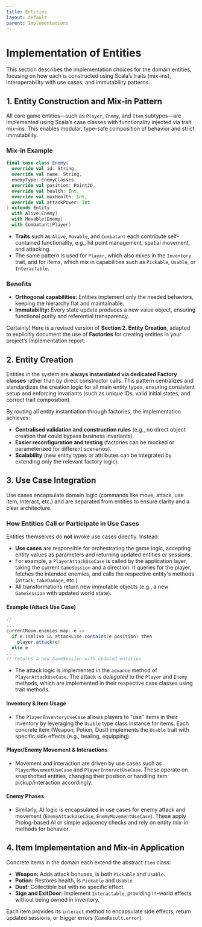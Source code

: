 ```yaml
---
title: Entities
layout: default
parent: Implementations
---
```


# Implementation of Entities

This section describes the implementation choices for the domain entities, 
focusing on how each is constructed using Scala’s traits (mix-ins), interoperability with use cases, 
and immutability patterns.

## 1. Entity Construction and Mix-in Pattern

All core game entities—such as `Player`, `Enemy`, and `Item` subtypes—are implemented using Scala’s case 
classes with functionality injected via trait mix-ins. This enables modular, 
type-safe composition of behavior and strict immutability.

### Mix-in Example

```scala
final case class Enemy(
  override val id: String,
  override val name: String,
  enemyType: EnemyClasses,
  override val position: Point2D,
  override val health: Int,
  override val maxHealth: Int,
  override val attackPower: Int
) extends Entity
  with Alive[Enemy]
  with Movable[Enemy]
  with Combatant[Player]
```
- **Traits** such as `Alive`, `Movable`, and `Combatant` each contribute self-contained functionality, e.g., 
hit point management, spatial movement, and attacking.
- The same pattern is used for `Player`, which also mixes in the `Inventory` trait, and for items, which mix 
in capabilities such as `Pickable`, `Usable`, or `Interactable`.

### Benefits
- **Orthogonal capabilities:** Entities implement only the needed behaviors, keeping the hierarchy flat and 
maintainable.
- **Immutability:** Every state update produces a new value object, ensuring functional purity and 
referential transparency.

Certainly! Here is a revised version of **Section 2. Entity Creation**, adapted to explicitly document the use of **Factories** for creating entities in your project’s implementation report:

## 2. Entity Creation

Entities in the system are **always instantiated via dedicated Factory classes** 
rather than by direct constructor calls. This pattern centralizes and standardizes the creation 
logic for all main entity types, ensuring consistent setup and enforcing invariants 
(such as unique IDs, valid initial states, and correct trait composition).

By routing all entity instantiation through factories, the implementation achieves:
- **Centralised validation and construction rules** 
(e.g., no direct object creation that could bypass business invariants).
- **Easier reconfiguration and testing** (factories can be mocked or parameterized for different scenarios).
- **Scalability** (new entity types or attributes can be integrated by extending only the relevant factory logic).

## 3. Use Case Integration

Use cases encapsulate domain logic (commands like move, attack, use item, interact, etc.) and are separated 
from entities to ensure clarity and a clear architecture.

### How Entities Call or Participate in Use Cases

Entities themselves do **not** invoke use cases directly. Instead:
- **Use cases** are responsible for orchestrating the game logic, accepting entity values as parameters and 
returning updated entities or sessions.
- For example, a `PlayerAttackUseCase` is called by the application layer, taking the current `GameSession` 
and a direction. It queries for the player, fetches the intended enemies, and calls the respective entity's 
methods (`attack`, `takeDamage`, etc.).
- All transformations return new immutable objects (e.g., a new `GameSession` with updated world state).

#### Example (Attack Use Case)
```scala
//
...
currentRoom.enemies.map: e =>
  if e.isAlive && attackLine.contains(e.position) then
    player.attack(e)
  else e
...
// returns a new GameSession with updated entities
```
- The attack logic is implemented in the `advance` method of `PlayerAttackUseCase`. 
The attack is *delegated* to the `Player` and `Enemy` methods, which are implemented in their respective 
case classes using trait methods.

#### Inventory & Item Usage
- The `PlayerInventoryUseCase` allows players to "use" items in their inventory by leveraging the 
`Usable` type class instance for items. Each concrete item (Weapon, Potion, Dust) implements the `Usable` 
trait with specific side effects (e.g., healing, equipping).

#### Player/Enemy Movement & Interactions
- Movement and interaction are driven by use cases such as `PlayerMovementUseCase` and `PlayerInteractUseCase`. 
These operate on snapshotted entities, changing their position or handling item pickup/interaction accordingly.

#### Enemy Phases
- Similarly, AI logic is encapsulated in use cases for enemy attack and movement 
(`EnemyAttackUseCase`, `EnemyMovementUseCase`). These apply Prolog-based AI or simple adjacency checks 
and rely on entity mix-in methods for behavior.

## 4. Item Implementation and Mix-in Application

Concrete items in the domain each extend the abstract `Item` class:
- **Weapon:** Adds attack bonuses, is both `Pickable` and `Usable`.
- **Potion:** Restores health, is `Pickable` and `Usable`.
- **Dust:** Collectible but with no specific effect.
- **Sign and ExitDoor:** Implement `Interactable`, providing in-world effects without being owned in inventory.

Each item provides its `interact` method to encapsulate side effects, return updated sessions, 
or trigger errors (`GameResult.error`).
